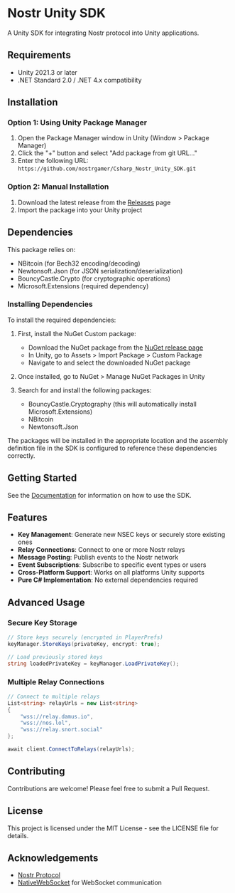 # Nostr Unity SDK

A Unity SDK for integrating Nostr protocol into Unity applications.

## Requirements

- Unity 2021.3 or later
- .NET Standard 2.0 / .NET 4.x compatibility

## Installation

### Option 1: Using Unity Package Manager

1. Open the Package Manager window in Unity (Window > Package Manager)
2. Click the "+" button and select "Add package from git URL..."
3. Enter the following URL: `https://github.com/nostrgamer/Csharp_Nostr_Unity_SDK.git`

### Option 2: Manual Installation

1. Download the latest release from the [Releases](https://github.com/nostrgamer/Csharp_Nostr_Unity_SDK/releases) page
2. Import the package into your Unity project

## Dependencies

This package relies on:
- NBitcoin (for Bech32 encoding/decoding)
- Newtonsoft.Json (for JSON serialization/deserialization)
- BouncyCastle.Crypto (for cryptographic operations)
- Microsoft.Extensions (required dependency)

### Installing Dependencies

To install the required dependencies:

1. First, install the NuGet Custom package:
   - Download the NuGet package from the [NuGet release page](https://github.com/GlitchEnzo/NuGetForUnity/releases)
   - In Unity, go to Assets > Import Package > Custom Package
   - Navigate to and select the downloaded NuGet package

2. Once installed, go to NuGet > Manage NuGet Packages in Unity
3. Search for and install the following packages:
   - BouncyCastle.Cryptography (this will automatically install Microsoft.Extensions)
   - NBitcoin
   - Newtonsoft.Json

The packages will be installed in the appropriate location and the assembly definition file in the SDK is configured to reference these dependencies correctly.

## Getting Started

See the [Documentation](https://github.com/nostrgamer/Csharp_Nostr_Unity_SDK/wiki) for information on how to use the SDK.

## Features

- **Key Management**: Generate new NSEC keys or securely store existing ones
- **Relay Connections**: Connect to one or more Nostr relays
- **Message Posting**: Publish events to the Nostr network
- **Event Subscriptions**: Subscribe to specific event types or users
- **Cross-Platform Support**: Works on all platforms Unity supports
- **Pure C# Implementation**: No external dependencies required

## Advanced Usage

### Secure Key Storage

```csharp
// Store keys securely (encrypted in PlayerPrefs)
keyManager.StoreKeys(privateKey, encrypt: true);

// Load previously stored keys
string loadedPrivateKey = keyManager.LoadPrivateKey();
```

### Multiple Relay Connections

```csharp
// Connect to multiple relays
List<string> relayUrls = new List<string>
{
    "wss://relay.damus.io",
    "wss://nos.lol",
    "wss://relay.snort.social"
};

await client.ConnectToRelays(relayUrls);
```

## Contributing

Contributions are welcome! Please feel free to submit a Pull Request.

## License

This project is licensed under the MIT License - see the LICENSE file for details.

## Acknowledgements

- [Nostr Protocol](https://github.com/nostr-protocol/nips)
- [NativeWebSocket](https://github.com/endel/NativeWebSocket) for WebSocket communication 
